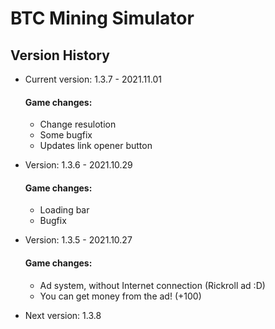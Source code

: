 # BTC Mining Simulator
## Version History
- Current version: 1.3.7 - 2021.11.01
  #### Game changes:
    - Change resulotion
    - Some bugfix
    - Updates link opener button

- Version: 1.3.6 - 2021.10.29
  #### Game changes:
    - Loading bar
    - Bugfix

- Version: 1.3.5 - 2021.10.27
  #### Game changes:
    - Ad system, without Internet connection (Rickroll ad :D)
    - You can get money from the ad! (+100)

- Next version: 1.3.8
